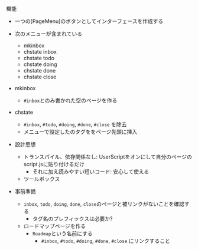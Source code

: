 機能
* 一つの[PageMenu]のボタンとしてインターフェースを作成する
* 次のメニューが含まれている
  * mkinbox
  * chstate inbox
  * chstate todo
  * chstate doing
  * chstate done
  * chstate close
* mkinbox
 	* `#inbox`とのみ書かれた空のページを作る
* chstate
 	* `#inbox`, `#todo`, `#doing`, `#done`, `#close` を除去
 	* メニューで設定したのタグををページ先頭に挿入

* 設計思想
  * トランスパイル、依存関係なし: UserScriptをオンにして自分のページのscript.jsに貼り付けるだけ
    * それに加え読みやすい短いコード: 安心して使える
  * ツールボックス

* 事前準備
  * `inbox`, `todo`, `doing`, `done`, `close`のページと被リンクがないことを確認する
    * タグ名のプレフィックスは必要か?
  * ロードマップページを作る
    * `Roadmap`という名前にする
		* `#inbox`, `#todo`, `#doing`, `#done`, `#close` にリンクすること
